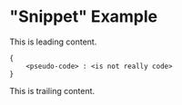 # "Snippet" Example

This is leading content.

```snippet
{
    <pseudo-code> : <is not really code>
}
```

This is trailing content.
